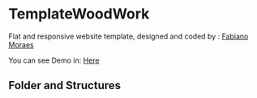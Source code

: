 # TemplateWoodWork
Flat and responsive website template, designed and coded by : <a href="https:www.fabianomoraes.net">Fabiano Moraes</a>


You can see Demo in: <a href="https://www.fabianomoraes.net/template/woodwork/" target="_blank">Here</a>

<h2>Folder and Structures</h2>






